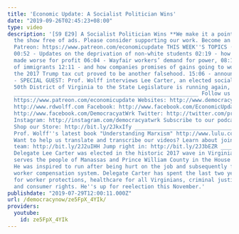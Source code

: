 ```yaml
---
title: 'Economic Update: A Socialist Politician Wins'
date: "2019-09-26T02:45:23+08:00"
type: video
description: '[S9 E29] A Socialist Politician Wins **We make it a point to provide
  the show free of ads. Please consider supporting our work. Become an EU patron on
  Patreon: https://www.patreon.com/economicupdate THIS WEEK''S TOPICS (w/timestamps):
  00:52 - Updates on the deprivation of non-white students 02:19 - how fast food is
  made worse for profit 06:04 - Wayfair workers’ demand for power, 08:19 - more scapegoating
  of immigrants 12:11 - and how companies promises of gains going to workers from
  the 2017 Trump tax cut proved to be another falsehood. 15:06 - announcements; 15:22
  - SPECIAL GUEST: Prof. Wolff interviews Lee Carter, an elected socialist from the
  50th District of Virginia to the State Legislature is running again, and winning.
  __________________________________________________________ Follow us ONLINE: Patreon:
  https://www.patreon.com/economicupdate Websites: http://www.democracyatwork.info/economicupdate
  http://www.rdwolff.com Facebook: http://www.facebook.com/EconomicUpdate http://www.facebook.com/RichardDWolff
  http://www.facebook.com/DemocracyatWrk Twitter: http://twitter.com/profwolff http://twitter.com/democracyatwrk
  Instagram: http://instagram.com/democracyatwrk Subscribe to our podcast: http://economicupdate.libsyn.com
  Shop our Store: http://bit.ly/2JkxIfy ________________________________________________________________
  Prof. Wolff''s latest book "Understanding Marxism" http://www.lulu.com/spotlight/democracyatwork
  Want to help us translate and transcribe our videos? Learn about joining our translation
  team: http://bit.ly/2J2uIHH Jump right in: http://bit.ly/2J3bEZR _________________________________________________________
  Delegate Lee Carter was elected in the historic 2017 wave in Virginia, and he currently
  serves the people of Manassas and Prince William County in the House of Delegates.
  He was inspired to run after being hurt on the job and subsequently failed by Virginia’s
  worker compensation system. Delegate Carter has spent the last two years fighting
  for worker protections, healthcare for all Virginians, criminal justice reform,
  and consumer rights. He''s up for reelection this November.'
publishdate: "2019-07-29T12:00:11.000Z"
url: /democracynow/ze5FpX_4YIk/
providers:
  youtube:
    id: ze5FpX_4YIk
---
```

